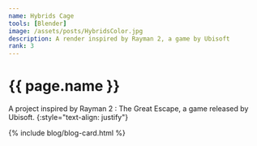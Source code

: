 ```yaml
---
name: Hybrids Cage
tools: [Blender]
image: /assets/posts/HybridsColor.jpg
description: A render inspired by Rayman 2, a game by Ubisoft
rank: 3
---
```


# {{ page.name }}
A project inspired by Rayman 2 : The Great Escape, a game released by Ubisoft.
{:style="text-align: justify"}

{% include blog/blog-card.html %}
